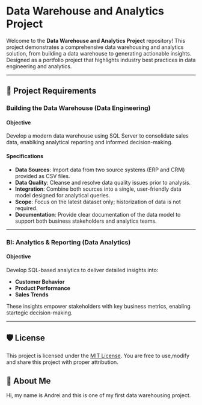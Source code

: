 # Data Warehouse and Analytics Project

Welcome to the **Data Warehouse and Analytics Project** repository!
This project demonstrates a comprehensive data warehousing and analytics solution, from building a data warehouse to generating actionable insights. Designed as a portfolio project that highlights industry best practices in data engineering and analytics.

---

## 🚀 Project Requirements

### Building the Data Warehouse (Data Engineering)

#### Objective
Develop a modern data warehouse using SQL Server to consolidate sales data, enablking analytical reporting and informed decision-making.

#### Specifications
- **Data Sources**: Import data from two source systems (ERP and CRM) provided as CSV files.
- **Data Quality**: Cleanse and resolve data quality issues prior to analysis.
- **Integration**: Combine both sources into a single, user-friendly data model designed for analytical queries.
- **Scope**: Focus on the latest dataset only; historization of data is not required.
- **Documentation**: Provide clear documentation of the data model to support both business stakeholders and analytics teams.

---

### BI: Analytics & Reporting (Data Analytics)

#### Objective
Develop SQL-based analytics to deliver detailed insights into:
- **Customer Behavior**
- **Product Performance**
- **Sales Trends**

These insights empower stakeholders with key business metrics, enabling startegic decision-making.

---

## 🛡️ License

This project is licensed under the [MIT License](License). You are free to use,modify and share this project with proper attribution.

## 🌟 About Me

Hi, my name is Andrei and this is one of my first data warehousing project.
